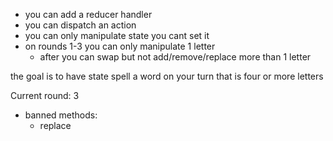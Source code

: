 * you can add a reducer handler
* you can dispatch an action
* you can only manipulate state you cant set it
* on rounds 1-3 you can only manipulate 1 letter
  * after you can swap but not
    add/remove/replace more than 1 letter

the goal is to have state spell a word on your turn
that is four or more letters

Current round: 3


* banned methods:
  * replace
